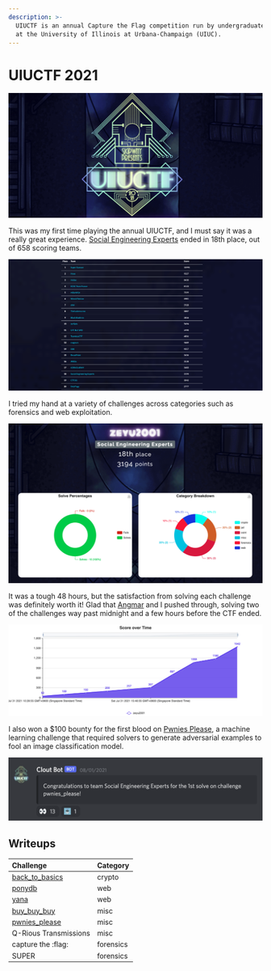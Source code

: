 ```yaml
---
description: >-
  UIUCTF is an annual Capture the Flag competition run by undergraduate students
  at the University of Illinois at Urbana-Champaign (UIUC).
---
```


# UIUCTF 2021

![](../../.gitbook/assets/image%20%2822%29.png)

This was my first time playing the annual UIUCTF, and I must say it was a really great experience. [Social Engineering Experts](https://ctftime.org/team/154571) ended in 18th place, out of 658 scoring teams.

![](../../.gitbook/assets/screenshot-2021-08-03-at-11.30.14-am.png)

I tried my hand at a variety of challenges across categories such as forensics and web exploitation.

![](../../.gitbook/assets/screenshot-2021-08-03-at-11.46.09-am.png)

It was a tough 48 hours, but the satisfaction from solving each challenge was definitely worth it! Glad that [Angmar](https://angmar2722.github.io/CTFwriteups/2021/uiuctf2021/) and I pushed through, solving two of the challenges way past midnight and a few hours before the CTF ended.



![](../../.gitbook/assets/score-over-time.png)

I also won a $100 bounty for the first blood on [Pwnies Please](pwnies_please.md), a machine learning challenge that required solvers to generate adversarial examples to fool an image classification model.

![](../../.gitbook/assets/screenshot-2021-08-03-at-12.10.01-pm.png)

## Writeups

| Challenge | Category |
| :--- | :--- |
| [back\_to\_basics](back_to_basics.md) | crypto |
| [ponydb](ponydb.md) | web |
| [yana](yana.md) | web |
| [buy\_buy\_buy](buy_buy_buy.md) | misc |
| [pwnies\_please](pwnies_please.md) | misc |
| Q-Rious Transmissions | misc |
| capture the :flag: | forensics |
| SUPER | forensics |

